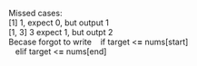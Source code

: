 Missed cases: \
[1] 1, expect 0, but output 1 \
[1, 3] 3 expect 1, but outpt 2 \
Becase forgot to write
&nbsp;&nbsp; if target <**=** nums[start] \
&nbsp;&nbsp; elif target <**=** nums[end]